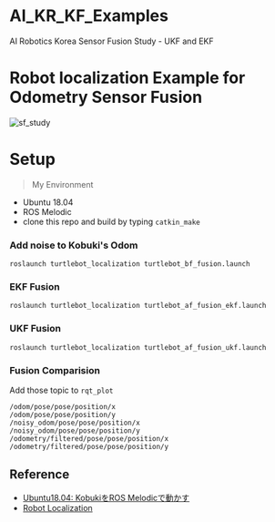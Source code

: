 # AI_KR_KF_Examples

AI Robotics Korea Sensor Fusion Study - UKF and EKF

# Robot localization Example for Odometry Sensor Fusion

![sf_study](https://user-images.githubusercontent.com/12381733/88390328-17e74180-cdf3-11ea-82f2-4080b9808aad.png)

# Setup

> My Environment

- Ubuntu 18.04
- ROS Melodic
- clone this repo and build by typing `catkin_make`

### Add noise to Kobuki's Odom

```
roslaunch turtlebot_localization turtlebot_bf_fusion.launch
```

### EKF Fusion

```
roslaunch turtlebot_localization turtlebot_af_fusion_ekf.launch
```

### UKF Fusion

```
roslaunch turtlebot_localization turtlebot_af_fusion_ukf.launch
```

### Fusion Comparision

Add those topic to `rqt_plot`

```
/odom/pose/pose/position/x
/odom/pose/pose/position/y
/noisy_odom/pose/pose/position/x
/noisy_odom/pose/pose/position/y
/odometry/filtered/pose/pose/position/x
/odometry/filtered/pose/pose/position/y
```

## Reference

* [Ubuntu18.04: KobukiをROS Melodicで動かす](https://demura.net/education/lecture/16609.html)
* [Robot Localization](https://github.com/cra-ros-pkg/robot_localization)
